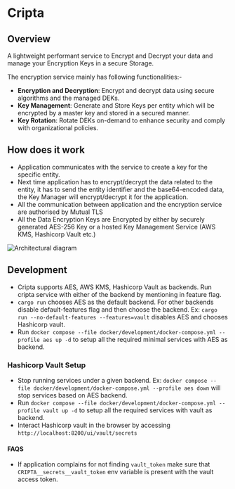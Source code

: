# Cripta

## Overview

A lightweight performant service to Encrypt and Decrypt your data and manage your Encryption Keys in a secure Storage.

The encryption service mainly has following functionalities:-
- **Encryption and Decryption**: Encrypt and decrypt data using secure algorithms and the managed DEKs.
- **Key Management**: Generate and Store Keys per entity which will be encrypted by a master key and stored in a secured manner.
- **Key Rotation**: Rotate DEKs on-demand to enhance security and comply with organizational policies.

## How does it work

- Application communicates with the service to create a key for the specific entity.
- Next time application has to encrypt/decrypt the data related to the entity, it has to send the entity identifier and the base64-encoded data, the Key Manager will encrypt/decrypt it for the application.
- All the communication between application and the encryption service are authorised by Mutual TLS
- All the Data Encryption Keys are Encrypted by either by securely generated AES-256 Key or a hosted Key Management Service (AWS KMS, Hashicorp Vault etc.)

![Architectural diagram](./docs/images/FlowDiagram.png)


## Development
- Cripta supports AES, AWS KMS, Hashicorp Vault as backends. Run cripta service with either of the backend by mentioning in feature flag. 
- `cargo run` chooses AES as the default backend. For other backends disable default-features flag and then choose the backend. Ex: `cargo run --no-default-features --features=vault` disables AES and chooses Hashicorp vault.
- Run `docker compose --file docker/development/docker-compose.yml --profile aes up -d` to setup all the required minimal services with AES as backend.

### Hashicorp Vault Setup
- Stop running services under a given backend. Ex: `docker compose --file docker/development/docker-compose.yml --profile aes down` will stop services based on AES backend.
- Run `docker compose --file docker/development/docker-compose.yml --profile vault up -d` to setup all the required services with vault as backend.
- Interact Hashicorp vault in the browser by accessing `http://localhost:8200/ui/vault/secrets`

#### FAQS
- If application complains for not finding `vault_token` make sure that `CRIPTA__secrets__vault_token` env variable is present with the vault access token.
